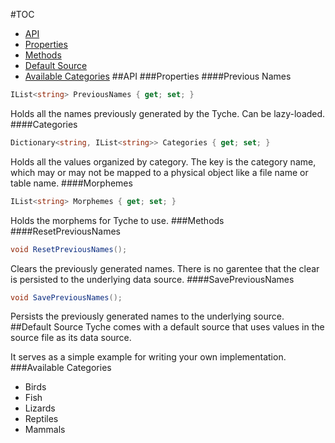 #TOC
- [API](#api)
 - [Properties](#properties)
 - [Methods](#methods)
- [Default Source](#default-source)
 - [Available Categories](#available-categories)
##API
###Properties
####Previous Names
```c#
IList<string> PreviousNames { get; set; }
```
Holds all the names previously generated by the Tyche. Can be lazy-loaded.
####Categories
```c#
Dictionary<string, IList<string>> Categories { get; set; }
```
Holds all the values organized by category. The key is the category name, which may or may not be mapped to a physical object like a file name or table name.
####Morphemes
```c#
IList<string> Morphemes { get; set; }
```
Holds the morphems for Tyche to use.
###Methods
####ResetPreviousNames
```c#
void ResetPreviousNames();
```
Clears the previously generated names. There is no garentee that the clear is persisted to the underlying data source.
####SavePreviousNames
```c#
void SavePreviousNames();
```
Persists the previously generated names to the underlying source.
##Default Source
Tyche comes with a default source that uses values in the source file as its data source.

It serves as a simple example for writing your own implementation.
###Available Categories
- Birds
- Fish 
- Lizards
- Reptiles
- Mammals